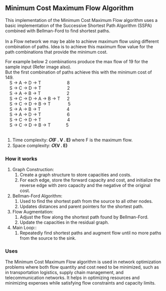 ## Minimum Cost Maximum Flow Algorithm
This implementation of the Minimum Cost Maximum Flow algorithm uses a basic implementation of the Successive Shortest Path Algorithm (SSPA) combined with Bellman-Ford to find shortest paths.</br></br>
In a Flow network we may be able to achieve maximum flow using different combination of paths. Idea is to achieve this maximum flow value for the path combinations that provide the minimum cost.</br>

For example below 2 combinations produce the max flow of 19 for the sample input (Refer image also).</br>
But the first combination of paths achieve this with the minimum cost of 149.</br>
&emsp;S -> A -> D -> T&emsp;&emsp;&emsp;&emsp;&emsp;&emsp;8</br>
&emsp;S -> C -> D -> T&emsp;&emsp;&emsp;&emsp;&emsp;&emsp;2</br>
&emsp;S -> A -> B -> T&emsp;&emsp;&emsp;&emsp;&emsp;&emsp;2</br>
&emsp;S -> C -> D -> A -> B -> T&emsp;&nbsp;&nbsp;2</br>
&emsp;S -> C -> D -> B -> T&emsp;&emsp;&emsp;&emsp;5</br>
&emsp;S -> A -> B -> T&emsp;&emsp;&emsp;&emsp;&emsp;&emsp;4</br>
&emsp;S -> A -> D -> T&emsp;&emsp;&emsp;&emsp;&emsp;&emsp;6</br>
&emsp;S -> C -> D -> T&emsp;&emsp;&emsp;&emsp;&emsp;&emsp;4</br>
&emsp;S -> C -> D -> B -> T&emsp;&emsp;&emsp;&nbsp;&nbsp;5</br></br>

1. Time complexity: <b>𝑂(F . V . E)</b> where F is the maximum flow.
2. Space complexity: <b>𝑂(V . E)</b></br>


### How it works
1. Graph Construction:
   1. Create a graph structure to store capacities and costs.
   1. For each edge, store the forward capacity and cost, and initialize the reverse edge with zero capacity and the negative of the original cost.
2. Bellman-Ford Algorithm:
   1. Used to find the shortest path from the source to all other nodes.
   1. Updates distances and parent pointers for the shortest path.
3. Flow Augmentation:
   1. Adjust the flow along the shortest path found by Bellman-Ford.
   1. Update the capacities in the residual graph.
4. Main Loop::
   1. Repeatedly find shortest paths and augment flow until no more paths from the source to the sink.

### Uses
The Minimum Cost Maximum Flow algorithm is used in network optimization problems where both flow quantity and cost need to be minimized, such as in transportation logistics, supply chain management, and telecommunication networks. It helps in optimizing resources and minimizing expenses while satisfying flow constraints and capacity limits.